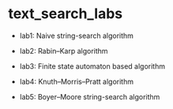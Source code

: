 # text_search_labs

- lab1:
Naive string-search algorithm

- lab2:
Rabin–Karp algorithm

- lab3:
Finite state automaton based algorithm

- lab4:
Knuth–Morris–Pratt algorithm

- lab5:
Boyer–Moore string-search algorithm